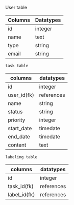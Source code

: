 

User table


Columns | Datatypes
--------| -----------
id      |   integer 
 name   |    text    
 type   |    string  
 email  |     string




    task table   

    
 columns    |  datatypes 
 ---------- |------------
  id        | integer   
 user_id(fk) | references
 name       | string    
 status     | string     
 priority   | integer    
 start_date | timedate   
 end_date   | timedate   
 content    | text       
  


  
    labeling table       
     

 columns    |   datatypes  
 ---------  |----------    
  id        |   integer    
task_id(fk) | references    
label_id(fk)| references 
